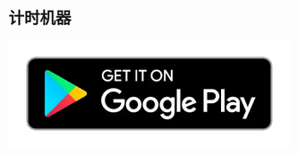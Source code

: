 # 计时机器

[![Get it on Google Play](../images/google-play-badge.webp)](https://play.google.com/store/apps/details?id=io.github.deweyreed.timer.google)
